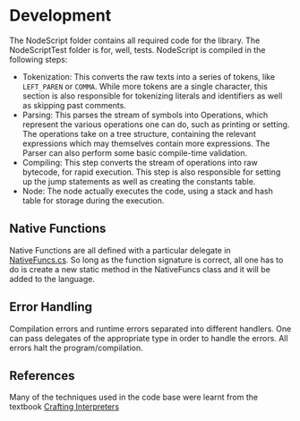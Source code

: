# Development
The NodeScript folder contains all required code for the library. The NodeScriptTest folder is for, well, tests. NodeScript is compiled in the following steps:
- Tokenization: This converts the raw texts into a series of tokens, like `LEFT_PAREN` or `COMMA`. While more tokens are a single character, this section is also responsible for tokenizing literals and identifiers as well as skipping past comments.
- Parsing: This parses the stream of symbols into Operations, which represent the various operations one can do, such as printing or setting. The operations take on a tree structure, containing the relevant expressions which may themselves contain more expressions. The Parser can also perform some basic compile-time validation.
- Compiling: This step converts the stream of operations into raw bytecode, for rapid execution. This step is also responsible for setting up the jump statements as well as creating the constants table.
- Node: The node actually executes the code, using a stack and hash table for storage during the execution.

## Native Functions
Native Functions are all defined with a particular delegate in [NativeFuncs.cs](NodeScript/NativeFuncs/NativeFunc.cs). So long as the function signature is correct, all one has to do is create a new static method in the NativeFuncs class and it will be added to the language.

## Error Handling
Compilation errors and runtime errors separated into different handlers. One can pass delegates of the appropriate type in order to handle the errors. All errors halt the program/compilation.

## References
Many of the techniques used in the code base were learnt from the textbook [Crafting Interpreters](https://craftinginterpreters.com/)